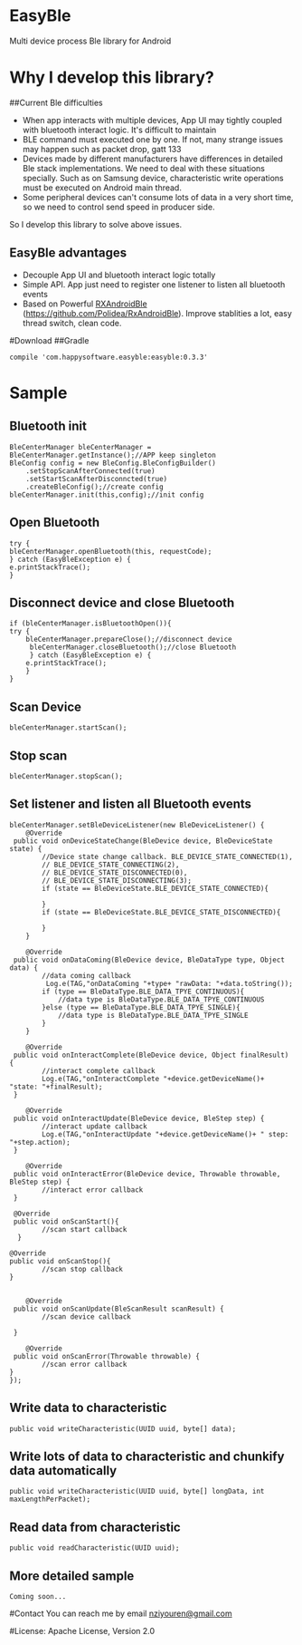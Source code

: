 # EasyBle
Multi device process Ble library for Android


# Why I develop this library?
##Current Ble difficulties

* When app interacts with multiple devices, App UI may tightly coupled with bluetooth interact logic. It's difficult to maintain
* BLE command must executed one by one. If not, many strange issues may happen such as packet drop, gatt 133
* Devices made by different manufacturers have differences in detailed Ble stack implementations. We need to deal with these situations specially. Such as on Samsung device, characteristic write operations must be executed on Android main thread.
* Some peripheral devices can't consume lots of data in a very short time, so we need to control send speed in producer side.

So I develop this library to solve above issues.

## EasyBle advantages

* Decouple App UI and bluetooth interact logic totally
* Simple API. App just need to register one listener to listen all bluetooth events
* Based on Powerful [RXAndroidBle](https://github.com/Polidea/RxAndroidBle) (https://github.com/Polidea/RxAndroidBle). Improve stablities a lot, easy thread switch, clean code.



#Download
##Gradle

    compile 'com.happysoftware.easyble:easyble:0.3.3'

# Sample

## Bluetooth init

	BleCenterManager bleCenterManager = BleCenterManager.getInstance();//APP keep singleton
	BleConfig config = new BleConfig.BleConfigBuilder()
        .setStopScanAfterConnected(true)
        .setStartScanAfterDisconncted(true)
        .createBleConfig();//create config
	bleCenterManager.init(this,config);//init config
	
## Open Bluetooth
	try {
    bleCenterManager.openBluetooth(this, requestCode);
	} catch (EasyBleException e) {
    e.printStackTrace();
	}

## Disconnect device and close Bluetooth
	if (bleCenterManager.isBluetoothOpen()){
    try {
        bleCenterManager.prepareClose();//disconnect device
 		 bleCenterManager.closeBluetooth();//close Bluetooth
 		 } catch (EasyBleException e) {
        e.printStackTrace();
 		}
	}


## Scan Device
	bleCenterManager.startScan();
	
## Stop scan
	bleCenterManager.stopScan();


## Set listener and listen all Bluetooth events

```
bleCenterManager.setBleDeviceListener(new BleDeviceListener() {
    @Override
 public void onDeviceStateChange(BleDevice device, BleDeviceState state) {
        //Device state change callback. BLE_DEVICE_STATE_CONNECTED(1),
 		// BLE_DEVICE_STATE_CONNECTING(2),
 		// BLE_DEVICE_STATE_DISCONNECTED(0),
 		// BLE_DEVICE_STATE_DISCONNECTING(3);
 		if (state == BleDeviceState.BLE_DEVICE_STATE_CONNECTED){

        }
        if (state == BleDeviceState.BLE_DEVICE_STATE_DISCONNECTED){

        }
    }

    @Override
 public void onDataComing(BleDevice device, BleDataType type, Object data) {
        //data coming callback
		 Log.e(TAG,"onDataComing "+type+ "rawData: "+data.toString());
 		if (type == BleDataType.BLE_DATA_TPYE_CONTINUOUS){
            //data type is BleDataType.BLE_DATA_TPYE_CONTINUOUS
 		}else (type == BleDataType.BLE_DATA_TPYE_SINGLE){
            //data type is BleDataType.BLE_DATA_TPYE_SINGLE
 		}
    }

    @Override
 public void onInteractComplete(BleDevice device, Object finalResult) {
        //interact complete callback
 		Log.e(TAG,"onInteractComplete "+device.getDeviceName()+ "state: "+finalResult);
 }

    @Override
 public void onInteractUpdate(BleDevice device, BleStep step) {
        //interact update callback
 		Log.e(TAG,"onInteractUpdate "+device.getDeviceName()+ " step: "+step.action);
 }

    @Override
 public void onInteractError(BleDevice device, Throwable throwable, BleStep step) {
        //interact error callback
 }
 
 @Override
 public void onScanStart(){
 	 	//scan start callback
  }

@Override
public void onScanStop(){
		//scan stop callback
}


    @Override
 public void onScanUpdate(BleScanResult scanResult) {
        //scan device callback

 }

    @Override
 public void onScanError(Throwable throwable) {
        //scan error callback
}
});

```

## Write data to characteristic
	public void writeCharacteristic(UUID uuid, byte[] data);
	
## Write lots of data to characteristic and chunkify data automatically
	public void writeCharacteristic(UUID uuid, byte[] longData, int maxLengthPerPacket);
	
## Read data from characteristic
	public void readCharacteristic(UUID uuid);
	
	
## More detailed sample
	Coming soon...


#Contact
You can reach me by email nziyouren@gmail.com

#License:
Apache License, Version 2.0
